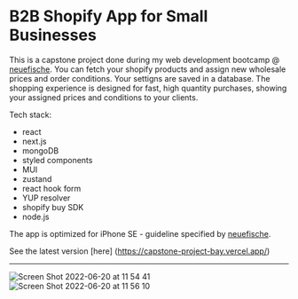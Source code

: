 # B2B Shopify App for Small Businesses

This is a capstone project done during my web development bootcamp @ [neuefische](neuefische). 
You can fetch your shopify products and assign new wholesale prices and order conditions. Your settigns are saved in a database. The shopping experience is designed for fast, high quantity purchases, showing your assigned prices and conditions to your clients.

Tech stack: 
- react 
- next.js
- mongoDB
- styled components
- MUI
- zustand
- react hook form
- YUP resolver
- shopify buy SDK
- node.js 

The app is optimized for iPhone SE - guideline specified by [neuefische](neuefische).

See the latest version [here] (https://capstone-project-bay.vercel.app/)

------------
![Screen Shot 2022-06-20 at 11 54 41](https://user-images.githubusercontent.com/102030428/175499381-491e73df-b270-4532-8f0e-4c925de53b99.png)
![Screen Shot 2022-06-20 at 11 56 10](https://user-images.githubusercontent.com/102030428/175499661-9087069a-55b4-47fb-b309-be3f939f5564.png)

